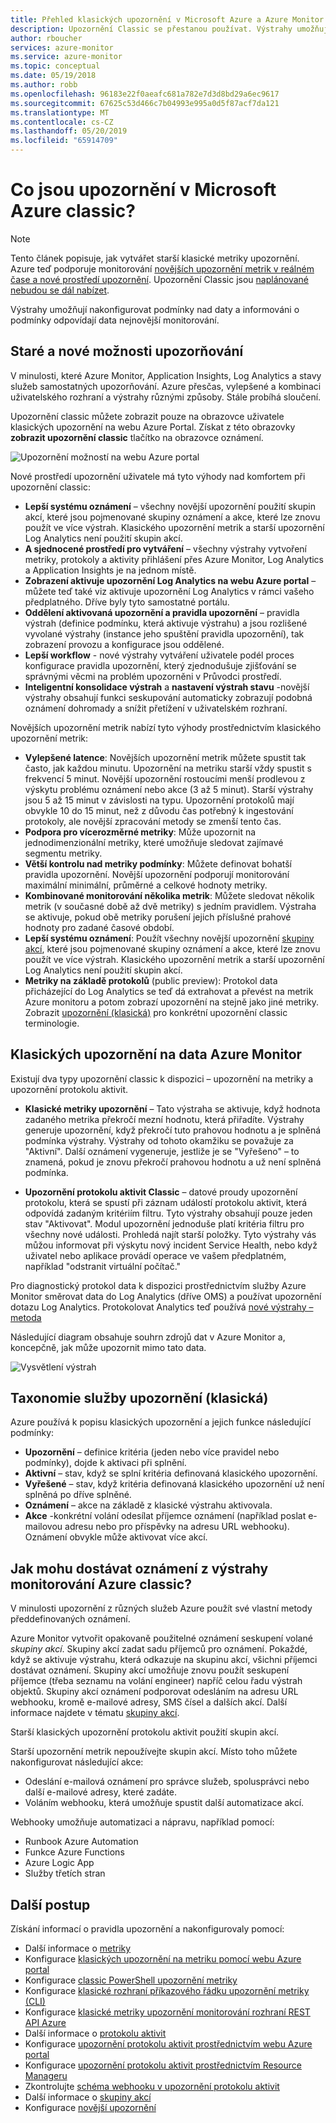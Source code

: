 ```yaml
---
title: Přehled klasických upozornění v Microsoft Azure a Azure Monitor
description: Upozornění Classic se přestanou používat. Výstrahy umožňují monitorovat metriky prostředků Azure, události nebo protokoly a upozornění, když je splněna podmínka, kterou zadáte.
author: rboucher
services: azure-monitor
ms.service: azure-monitor
ms.topic: conceptual
ms.date: 05/19/2018
ms.author: robb
ms.openlocfilehash: 96183e22f0aeafc681a782e7d3d8bd29a6ec9617
ms.sourcegitcommit: 67625c53d466c7b04993e995a0d5f87acf7da121
ms.translationtype: MT
ms.contentlocale: cs-CZ
ms.lasthandoff: 05/20/2019
ms.locfileid: "65914709"
---
```

# <a name="what-are-classic-alerts-in-microsoft-azure"></a>Co jsou upozornění v Microsoft Azure classic?

> [!NOTE]
> Tento článek popisuje, jak vytvářet starší klasické metriky upozornění. Azure teď podporuje monitorování [novějších upozornění metrik v reálném čase a nové prostředí upozornění](../../azure-monitor/platform/alerts-overview.md). Upozornění Classic jsou [naplánované nebudou se dál nabízet](https://docs.microsoft.com/azure/azure-monitor/platform/monitoring-classic-retirement).  
>

Výstrahy umožňují nakonfigurovat podmínky nad daty a informováni o podmínky odpovídají data nejnovější monitorování.

## <a name="old-and-new-alerting-capabilities"></a>Staré a nové možnosti upozorňování

V minulosti, které Azure Monitor, Application Insights, Log Analytics a stavy služeb samostatných upozorňování. Azure přesčas, vylepšené a kombinaci uživatelského rozhraní a výstrahy různými způsoby. Stále probíhá sloučení.

Upozornění classic můžete zobrazit pouze na obrazovce uživatele klasických upozornění na webu Azure Portal. Získat z této obrazovky **zobrazit upozornění classic** tlačítko na obrazovce oznámení. 

 ![Upozornění možností na webu Azure portal](media/alerts-classic.overview/monitor-alert-screen2.png)

Nové prostředí upozornění uživatele má tyto výhody nad komfortem při upozornění classic:
-   **Lepší systému oznámení** – všechny novější upozornění použití skupin akcí, které jsou pojmenované skupiny oznámení a akce, které lze znovu použít ve více výstrah. Klasického upozornění metrik a starší upozornění Log Analytics není použití skupin akcí.
-   **A sjednocené prostředí pro vytváření** – všechny výstrahy vytvoření metriky, protokoly a aktivity přihlášení přes Azure Monitor, Log Analytics a Application Insights je na jednom místě.
-   **Zobrazení aktivuje upozornění Log Analytics na webu Azure portal** – můžete teď také viz aktivuje upozornění Log Analytics v rámci vašeho předplatného. Dříve byly tyto samostatné portálu.
-   **Oddělení aktivovaná upozornění a pravidla upozornění** – pravidla výstrah (definice podmínku, která aktivuje výstrahu) a jsou rozlišené vyvolané výstrahy (instance jeho spuštění pravidla upozornění), tak zobrazení provozu a konfigurace jsou oddělené.
-   **Lepší workflow** - nové výstrahy vytváření uživatele podél proces konfigurace pravidla upozornění, který zjednodušuje zjišťování se správnými věcmi na problém upozorněni v Průvodci prostředí.
-   **Inteligentní konsolidace výstrah** a **nastavení výstrah stavu** -novější výstrahy obsahují funkci seskupování automaticky zobrazují podobná oznámení dohromady a snížit přetížení v uživatelském rozhraní. 

Novějších upozornění metrik nabízí tyto výhody prostřednictvím klasického upozornění metrik:
-   **Vylepšené latence**: Novějších upozornění metrik můžete spustit tak často, jak každou minutu. Upozornění na metriku starší vždy spustit s frekvencí 5 minut. Novější upozornění rostoucími menší prodlevou z výskytu problému oznámení nebo akce (3 až 5 minut). Starší výstrahy jsou 5 až 15 minut v závislosti na typu.  Upozornění protokolů mají obvykle 10 do 15 minut, než z důvodu čas potřebný k ingestování protokoly, ale novější zpracování metody se zmenší tento čas. 
-   **Podpora pro vícerozměrné metriky**: Může upozornit na jednodimenzionální metriky, které umožňuje sledovat zajímavé segmentu metriky.
-   **Větší kontrolu nad metriky podmínky**: Můžete definovat bohatší pravidla upozornění. Novější upozornění podporují monitorování maximální minimální, průměrné a celkové hodnoty metriky.
-   **Kombinované monitorování několika metrik**: Můžete sledovat několik metrik (v současné době až dvě metriky) s jedním pravidlem. Výstraha se aktivuje, pokud obě metriky porušení jejich příslušné prahové hodnoty pro zadané časové období.
-   **Lepší systému oznámení**: Použít všechny novější upozornění [skupiny akcí](../../azure-monitor/platform/action-groups.md), které jsou pojmenované skupiny oznámení a akce, které lze znovu použít ve více výstrah.  Klasického upozornění metrik a starší upozornění Log Analytics není použití skupin akcí. 
-   **Metriky na základě protokolů** (public preview): Protokol data přicházející do Log Analytics se teď dá extrahovat a převést na metrik Azure monitoru a potom zobrazí upozornění na stejně jako jiné metriky. Zobrazit [upozornění (klasická)](alerts-classic.overview.md) pro konkrétní upozornění classic terminologie. 


## <a name="classic-alerts-on-azure-monitor-data"></a>Klasických upozornění na data Azure Monitor
Existují dva typy upozornění classic k dispozici – upozornění na metriky a upozornění protokolu aktivit.

* **Klasické metriky upozornění** – Tato výstraha se aktivuje, když hodnota zadaného metrika překročí mezní hodnotu, která přiřadíte. Výstrahy generuje upozornění, když překročí tuto prahovou hodnotu a je splněná podmínka výstrahy. Výstrahy od tohoto okamžiku se považuje za "Aktivní". Další oznámení vygeneruje, jestliže je se "Vyřešeno" – to znamená, pokud je znovu překročí prahovou hodnotu a už není splněná podmínka.

* **Upozornění protokolu aktivit Classic** – datové proudy upozornění protokolu, která se spustí při záznam událostí protokolu aktivit, která odpovídá zadaným kritériím filtru. Tyto výstrahy obsahují pouze jeden stav "Aktivovat". Modul upozornění jednoduše platí kritéria filtru pro všechny nové události. Prohledá najít starší položky. Tyto výstrahy vás můžou informovat při výskytu nový incident Service Health, nebo když uživatel nebo aplikace provádí operace ve vašem předplatném, například "odstranit virtuální počítač."

Pro diagnostický protokol data k dispozici prostřednictvím služby Azure Monitor směrovat data do Log Analytics (dříve OMS) a používat upozornění dotazu Log Analytics. Protokolovat Analytics teď používá [nové výstrahy – metoda](../../azure-monitor/platform/alerts-overview.md) 

Následující diagram obsahuje souhrn zdrojů dat v Azure Monitor a, koncepčně, jak může upozornit mimo tato data.

![Vysvětlení výstrah](media/alerts-classic.overview/Alerts_Overview_Resource_v5.png)

## <a name="taxonomy-of-alerts-classic"></a>Taxonomie služby upozornění (klasická)
Azure používá k popisu klasických upozornění a jejich funkce následující podmínky:
* **Upozornění** – definice kritéria (jeden nebo více pravidel nebo podmínky), dojde k aktivaci při splnění.
* **Aktivní** – stav, když se splní kritéria definovaná klasického upozornění.
* **Vyřešené** – stav, když kritéria definovaná klasického upozornění už není splněná po dříve splněné.
* **Oznámení** – akce na základě z klasické výstrahu aktivovala.
* **Akce** -konkrétní volání odesílat příjemce oznámení (například poslat e-mailovou adresu nebo pro příspěvky na adresu URL webhooku). Oznámení obvykle může aktivovat více akcí.

## <a name="how-do-i-receive-a-notification-from-an-azure-monitor-classic-alert"></a>Jak mohu dostávat oznámení z výstrahy monitorování Azure classic?
V minulosti upozornění z různých služeb Azure použít své vlastní metody předdefinovaných oznámení. 

Azure Monitor vytvořit opakovaně použitelné oznámení seskupení volané *skupiny akcí*. Skupiny akcí zadat sadu příjemců pro oznámení. Pokaždé, když se aktivuje výstrahu, která odkazuje na skupinu akcí, všichni příjemci dostávat oznámení. Skupiny akcí umožňuje znovu použít seskupení příjemce (třeba seznamu na volání engineer) napříč celou řadu výstrah objektů. Skupiny akcí oznámení podporovat odesláním na adresu URL webhooku, kromě e-mailové adresy, SMS čísel a dalších akcí.  Další informace najdete v tématu [skupiny akcí](../../azure-monitor/platform/action-groups.md). 

Starší klasických upozornění protokolu aktivit použití skupin akcí.

Starší upozornění metrik nepoužívejte skupin akcí. Místo toho můžete nakonfigurovat následující akce: 
- Odeslání e-mailová oznámení pro správce služeb, spolusprávci nebo další e-mailové adresy, které zadáte.
- Voláním webhooku, která umožňuje spustit další automatizace akcí.

Webhooky umožňuje automatizaci a nápravu, například pomocí:
- Runbook Azure Automation
- Funkce Azure Functions
- Azure Logic App
- Služby třetích stran

## <a name="next-steps"></a>Další postup
Získání informací o pravidla upozornění a nakonfigurovaly pomocí:

* Další informace o [metriky](data-platform.md)
* Konfigurace [klasických upozornění na metriku pomocí webu Azure portal](alerts-classic-portal.md)
* Konfigurace [classic PowerShell upozornění metriky](alerts-classic-portal.md)
* Konfigurace [klasické rozhraní příkazového řádku upozornění metriky (CLI)](alerts-classic-portal.md)
* Konfigurace [klasické metriky upozornění monitorování rozhraní REST API Azure](https://msdn.microsoft.com/library/azure/dn931945.aspx)
* Další informace o [protokolu aktivit](activity-logs-overview.md)
* Konfigurace [upozornění protokolu aktivit prostřednictvím webu Azure portal](activity-log-alerts.md)
* Konfigurace [upozornění protokolu aktivit prostřednictvím Resource Manageru](alerts-activity-log.md)
* Zkontrolujte [schéma webhooku v upozornění protokolu aktivit](activity-log-alerts-webhook.md)
* Další informace o [skupiny akcí](action-groups.md)
* Konfigurace [novější upozornění](alerts-metric.md)
